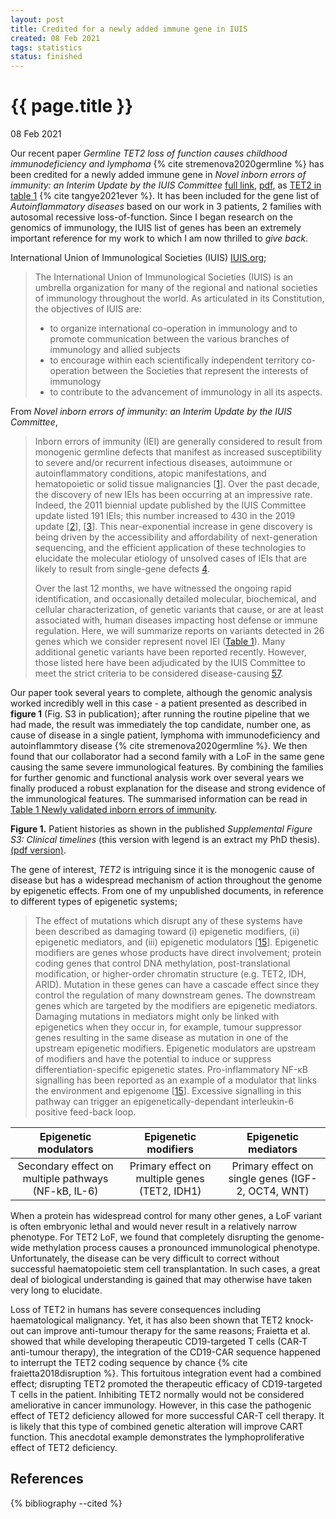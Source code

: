 ```yaml
---
layout: post
title: Credited for a newly added immune gene in IUIS
created: 08 Feb 2021
tags: statistics
status: finished
---
```


{{ page.title }}
================

<p class="meta">08 Feb 2021</p>

Our recent paper 
_Germline TET2 loss of function causes childhood immunodeficiency and lymphoma_
{% cite stremenova2020germline %} has been 
credited for a newly added immune gene in _Novel inborn errors of immunity: an Interim Update by the IUIS Committee_
[full link](https://doi.org/10.1007/s10875-021-00980-1),
[pdf](https://link.springer.com/content/pdf/10.1007/s10875-021-00980-1.pdf),
as [TET2 in table 1](https://link.springer.com/article/10.1007/s10875-021-00980-1/tables/1)
{% cite tangye2021ever %}.
It has been included for the gene list of _Autoinflammatory diseases_ based on our work in 3 patients, 2 families with autosomal recessive loss-of-function.
Since I began research on the genomics of immunology, the IUIS list of genes has been an extremely important reference for my work to which I am now thrilled to _give back_.

International Union of Immunological Societies (IUIS) [IUIS.org](https://iuis.org);
>The International Union of Immunological Societies (IUIS) is an umbrella organization for many of the regional and national societies of immunology throughout the world. As articulated in its Constitution, the objectives of IUIS are:
> * to organize international co-operation in immunology and to promote communication between the various branches of immunology and allied subjects
> * to encourage within each scientifically independent territory co-operation between the Societies that represent the interests of immunology
> * to contribute to the advancement of immunology in all its aspects.

From _Novel inborn errors of immunity: an Interim Update by the IUIS Committee_,
> Inborn errors of immunity (IEI) are generally considered to result from monogenic germline defects that manifest as increased susceptibility to severe and/or recurrent infectious diseases, autoimmune or autoinflammatory conditions, atopic manifestations, and hematopoietic or solid tissue malignancies [[1](https://doi.org/10.1126/sciimmunol.abb1662)]. 
> Over the past decade, the discovery of new IEIs has been occurring at an impressive rate. 
> Indeed, the 2011 biennial update published by the IUIS Committee update listed 191 IEIs; this number increased to 430 in the 2019 update
> [[2](https://doi.org/10.1007/s10875-020-00758-x)],
> [[3](https://doi.org/10.1007/s10875-019-00737-x)].
> This near-exponential increase in gene discovery is being driven by the accessibility and affordability of next-generation sequencing, and the efficient application of these technologies to elucidate the molecular etiology of unsolved cases of IEIs that are likely to result from single-gene defects
> [4](https://doi.org/10.1016/j.jaci.2016.08.003).
>
> Over the last 12 months, we have witnessed the ongoing rapid identification, and occasionally detailed molecular, biochemical, and cellular characterization, of genetic variants that cause, or are at least associated with, human diseases impacting host defense or immune regulation.
> Here, we will summarize reports on variants detected in 26 genes which we consider represent novel IEI 
> ([Table 1](https://link.springer.com/article/10.1007/s10875-021-00980-1/tables/1)).
> Many additional genetic variants have been reported recently. 
> However, those listed here have been adjudicated by the IUIS Committee to meet the strict criteria to be considered disease-causing
> [57](https://doi.org/10.1084/jem.20140520).

Our paper took several years to complete, 
although the genomic analysis worked incredibly well in this case - 
a patient presented as described in **figure 1** (Fig. S3 in publication);
after running the routine pipeline that we had made, the result was immediately the top candidate, number one, as cause of disease in a single patient, lymphoma with immunodeficiency and autoinflammtory disease
{% cite stremenova2020germline %}.
We then found that our collaborator had a second family with a LoF in the same gene causing the same severe immunological features.
By combining the families for further genomic and functional analysis work over several years we finally produced a robust explanation for the disease and strong evidence of the immunological features.
The summarised information can be read in 
[Table 1 Newly validated inborn errors of immunity](https://link.springer.com/article/10.1007/s10875-021-00980-1/tables/1).

**Figure 1.** Patient histories as shown in the published 
_Supplemental Figure S3: Clinical timelines_
(this version with legend is an extract my PhD thesis).
<a href="{{ site.baseurl }}{% link images/posts/clinical_history_summary.pdf %}">(pdf version)</a>.

<object data="{{ site.baseurl }}{% link images/posts/clinical_history_summary.pdf %}" type="application/pdf" width="100%"  style="height:700px;">

The gene of interest, _TET2_ is intriguing since it is the monogenic cause of disease but has a widespread mechanism of action throughout the genome by epigenetic effects.
From one of my unpublished documents, in reference to different types of epigenetic systems;
> The effect of mutations which disrupt any of these systems have been described as damaging toward (i) epigenetic modifiers, (ii) epigenetic mediators, and (iii) epigenetic modulators [[15](https://pubmed.ncbi.nlm.nih.gov/26972587/)]. Epigenetic modifiers are genes whose products have direct involvement; protein coding genes that control DNA methylation, post-translational modification, or higher-order chromatin structure (e.g. TET2, IDH, ARID). Mutation in these genes can have a cascade effect since they control the regulation of many downstream genes. The downstream genes which are targeted by the modifiers are epigenetic mediators.
> Damaging mutations in mediators might only be linked with epigenetics when they occur in, for example, tumour suppressor genes resulting in the same disease as mutation in one of the upstream epigenetic modifiers. Epigenetic modulators are upstream of modifiers and have the potential to induce or suppress differentiation-specific epigenetic states. Pro-inflammatory NF-κB signalling has been reported as an example of a modulator that links the environment and epigenome [[15](https://pubmed.ncbi.nlm.nih.gov/26972587/)]. Excessive signalling in this pathway can trigger an epigenetically-dependant interleukin-6 positive feed-back loop.

<div class="table-wrapper" markdown="block">

| Epigenetic modulators | Epigenetic modifiers | Epigenetic mediators |
|:---------------------:|:--------------------:|:--------------------:|
| Secondary effect on multiple pathways (NF-kB, IL-6) | Primary effect on multiple genes (TET2, IDH1) | Primary effect on single genes (IGF-2, OCT4, WNT) |

</div>

When a protein has widespread control for many other genes, a LoF variant is often embryonic lethal and would never result in a relatively narrow phenotype. 
For TET2 LoF, we found that completely disrupting the genome-wide methylation process causes a pronounced immunological phenotype.
Unfortunately, the disease can be very difficult to correct without successful haematopoietic stem cell transplantation.
In such cases, a great deal of biological understanding is gained that may otherwise have taken very long to elucidate. 

Loss of TET2 in humans has severe consequences including haematological malignancy.
Yet, it has also been shown that TET2 knock-out can improve anti-tumour therapy for the same reasons;
Fraietta et al. showed that while developing therapeutic CD19-targeted T cells (CAR-T anti-tumour therapy), the integration of the CD19-CAR sequence happened to interrupt the TET2 coding sequence by chance
{% cite fraietta2018disruption %}.
This fortuitous integration event had a combined effect; disrupting TET2 promoted the therapeutic efficacy of CD19-targeted T cells in the patient. 
Inhibiting TET2 normally would not be considered ameliorative in cancer immunology. 
However, in this case the pathogenic effect of TET2 deficiency allowed for more successful CAR-T cell therapy. 
It is likely that this type of combined genetic alteration will improve CART function. This anecdotal example demonstrates the lymphoproliferative effect of TET2 deficiency.

## References 

{% bibliography --cited %}
